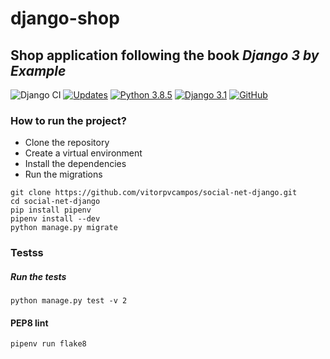 # django-shop
## Shop application following the book _Django 3 by Example_

![Django CI](https://github.com/vitorpvcampos/django-shop/workflows/Django%20CI/badge.svg)
[![Updates](https://pyup.io/repos/github/vitorpvcampos/django-shop/shield.svg)](https://pyup.io/repos/github/vitorpvcampos/django-shop/)
[![Python 3.8.5](https://img.shields.io/badge/python-3.8.5-blue.svg)](https://www.python.org/downloads/release/python-385/)
[![Django 3.1](https://img.shields.io/badge/django-3.1-blue.svg)](https://www.djangoproject.com/download/)
[![GitHub](https://img.shields.io/github/license/mashape/apistatus.svg)](https://github.com/vitorpvcampos/django-shop/blob/master/LICENSE)

### How to run the project?

* Clone the repository
* Create a virtual environment
* Install the dependencies
* Run the migrations

```
git clone https://github.com/vitorpvcampos/social-net-django.git
cd social-net-django
pip install pipenv
pipenv install --dev
python manage.py migrate
```
### Testss

##### Run the tests
```
python manage.py test -v 2
```

#### PEP8 lint
```
pipenv run flake8
```